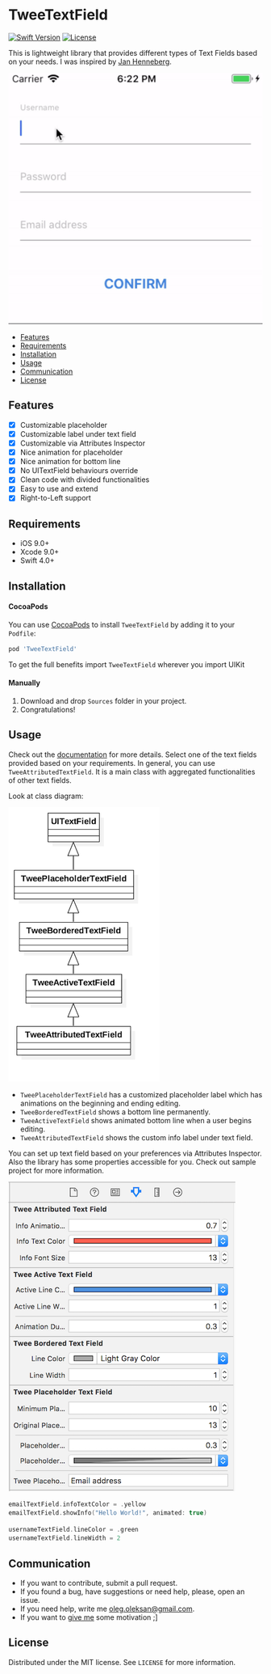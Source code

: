 # TweeTextField

[![Swift Version][swift-image]][swift-url]
[![License][license-image]][license-url]

This is lightweight library that provides different types of Text Fields based on your needs. I was inspired by [Jan Henneberg](https://uimovement.com/ui/2524/input-field-help/). 

![Preview](/docs/tweetextfield-sample.gif)

- [Features](#features)
- [Requirements](#requirements)
- [Installation](#installation)
- [Usage](#usage)
- [Communication](#communication)
- [License](#license)

## Features

- [x] Customizable placeholder
- [x] Customizable label under text field
- [x] Customizable via Attributes Inspector
- [x] Nice animation for placeholder
- [x] Nice animation for bottom line
- [x] No UITextField behaviours override
- [x] Clean code with divided functionalities
- [x] Easy to use and extend
- [x] Right-to-Left support

## Requirements

- iOS 9.0+
- Xcode 9.0+
- Swift 4.0+

## Installation

#### CocoaPods
You can use [CocoaPods](http://cocoapods.org/) to install `TweeTextField` by adding it to your `Podfile`:

```ruby
pod 'TweeTextField'
```

To get the full benefits import `TweeTextField` wherever you import UIKit

#### Manually
1. Download and drop `Sources` folder in your project.  
2. Congratulations!  

## Usage

Check out the [documentation](https://oleghnidets.github.io/TweeTextField/) for more details. 
Select one of the text fields provided based on your requirements. In general, you can use `TweeAttributedTextField`. It is a main class with aggregated functionalities of other text fields.

Look at class diagram:

![Class-diagram](/docs/class-diagram.png)

- `TweePlaceholderTextField` has a customized placeholder label which has animations on the beginning and ending editing.
- `TweeBorderedTextField` shows a bottom line permanently.
- `TweeActiveTextField` shows animated bottom line when a user begins editing.
- `TweeAttributedTextField` shows the custom info label under text field. 

You can set up text field based on your preferences via Attributes Inspector. Also the library has some properties accessible for you.
Check out sample project for more information.

![Attributes Inspector](/docs/attributes.png)

```swift
emailTextField.infoTextColor = .yellow
emailTextField.showInfo("Hello World!", animated: true)
		
usernameTextField.lineColor = .green
usernameTextField.lineWidth = 2
```

## Communication

- If you want to contribute, submit a pull request.
- If you found a bug, have suggestions or need help, please, open an issue.
- If you need help, write me oleg.oleksan@gmail.com.
- If you want to [give me](https://www.paypal.com/cgi-bin/webscr?cmd=_s-xclick&hosted_button_id=CVFAEEZJ9DJ3L) some motivation ;] 

## License
Distributed under the MIT license. See ``LICENSE`` for more information.


[swift-image]:https://img.shields.io/badge/swift-4.0-orange.svg
[swift-url]: https://swift.org/
[license-image]: https://img.shields.io/badge/License-MIT-blue.svg
[license-url]: LICENSE


